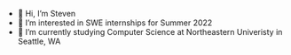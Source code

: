 - 👋 Hi, I’m Steven
- 👀 I’m interested in SWE internships for Summer 2022
- 🌱 I’m currently studying Computer Science at Northeastern Univeristy in Seattle,  WA

<!---
scfount/scfount is a ✨ special ✨ repository because its `README.md` (this file) appears on your GitHub profile.
You can click the Preview link to take a look at your changes.
--->
